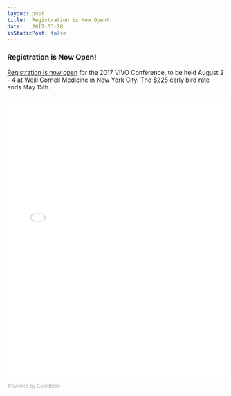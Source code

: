 ```yaml
---
layout: post
title:  Registration is Now Open!
date:   2017-03-28
isStaticPost: false
---
```


### Registration is Now Open!

[Registration is now open](https://vivo2017.eventbrite.com) for the 2017 VIVO Conference, to be held August 2 - 4 at Weill Cornell Medicine in New York City. The $225 early bird rate ends May 15th.

<div style="width:100%; text-align:left;"><iframe src="//eventbrite.com/tickets-external?eid=32786665800&ref=etckt" frameborder="0" height="648" width="100%" vspace="0" hspace="0" marginheight="5" marginwidth="5" scrolling="auto" allowtransparency="true"></iframe><div style="font-family:Helvetica, Arial; font-size:12px; padding:10px 0 5px; margin:2px; width:100%; text-align:left;" ><a class="powered-by-eb" style="color: #ADB0B6; text-decoration: none;" target="_blank" href="http://www.eventbrite.com/">Powered by Eventbrite</a></div></div>

